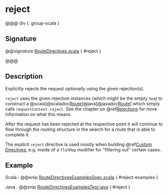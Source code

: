 # reject

@@@ div { .group-scala }

## Signature

@@signature [RouteDirectives.scala](/http/src/main/scala/org/apache/pekko/http/scaladsl/server/directives/RouteDirectives.scala) { #reject }

@@@

## Description

Explicitly rejects the request optionally using the given rejection(s).

`reject` uses the given rejection instances (which might be the empty `Seq`) to construct a @scala[@scaladoc[Route](org.apache.pekko.http.scaladsl.server.index#Route=org.apache.pekko.http.scaladsl.server.RequestContext=%3Escala.concurrent.Future[org.apache.pekko.http.scaladsl.server.RouteResult])]@java[@javadoc[Route](org.apache.pekko.http.javadsl.server.Route)] which simply
calls `requestContext.reject`. See the chapter on @ref[Rejections](../../rejections.md) for more information on what this means.

After the request has been rejected at the respective point it will continue to flow through the routing structure in
the search for a route that is able to complete it.

The explicit `reject` directive is used mostly when building @ref[Custom Directives](../custom-directives.md), e.g. inside of a `flatMap`
modifier for "filtering out" certain cases.

## Example

Scala
:  @@snip [RouteDirectivesExamplesSpec.scala](/docs/src/test/scala/docs/http/scaladsl/server/directives/RouteDirectivesExamplesSpec.scala) { #reject-examples }

Java
:  @@snip [RouteDirectivesExamplesTest.java](/docs/src/test/java/docs/http/javadsl/server/directives/RouteDirectivesExamplesTest.java) { #reject }
